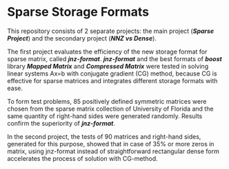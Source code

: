# Sparse Storage Formats

This repository consists of 2 separate projects: the main project    (***Sparse Project***) and the secondary project (***NNZ vs    Dense***). 

The first project evaluates the efficiency of the new storage format for sparse matrix, called ***jnz-format***. ***jnz-format*** and the best formats of ***boost*** library ***Mapped Matrix***  and ***Compressed Matrix*** were tested in solving linear systems Ax=b with conjugate gradient (CG) method, because CG is effective for sparse matrices and integrates different storage formats with ease.  

To form test problems, 85 positively defined symmetric matrices were chosen from the sparse matrix collection of University of Florida and the same quantity of right-hand sides were generated randomly. Results confirm the superiority of ***jnz-format***. 

In the second project, the tests of 90 matrices and right-hand sides, generated for this purpose, showed that in case of 35% or more zeros in matrix,  using jnz-format instead of straightforward rectangular dense form accelerates the process of solution with CG-method.  
